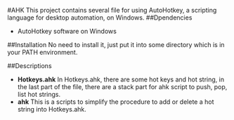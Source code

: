 #AHK
This project contains several file for using AutoHotkey, a scripting language for desktop automation, on Windows.
##Dpendencies
* AutoHotkey software on Windows

##Installation
No need to install it, just put it into some directory which is in your PATH environment.

##Descriptions
* **Hotkeys.ahk** In Hotkeys.ahk, there are some hot keys and hot string, in the last part of the file, there are a stack part for ahk script to push, pop, list hot strings.
* **ahk** This is a scripts to simplify the procedure to add or delete a hot string into Hotkeys.ahk.
